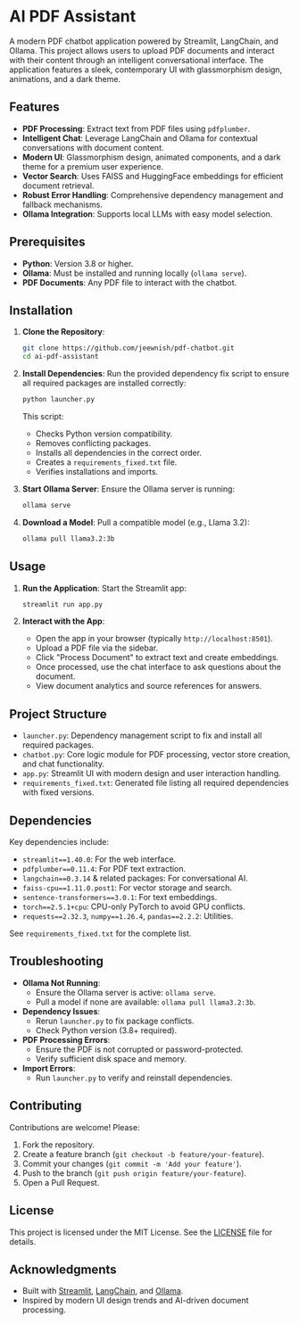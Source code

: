 # AI PDF Assistant

A modern PDF chatbot application powered by Streamlit, LangChain, and Ollama. This project allows users to upload PDF documents and interact with their content through an intelligent conversational interface. The application features a sleek, contemporary UI with glassmorphism design, animations, and a dark theme.

## Features

- **PDF Processing**: Extract text from PDF files using `pdfplumber`.
- **Intelligent Chat**: Leverage LangChain and Ollama for contextual conversations with document content.
- **Modern UI**: Glassmorphism design, animated components, and a dark theme for a premium user experience.
- **Vector Search**: Uses FAISS and HuggingFace embeddings for efficient document retrieval.
- **Robust Error Handling**: Comprehensive dependency management and fallback mechanisms.
- **Ollama Integration**: Supports local LLMs with easy model selection.

## Prerequisites

- **Python**: Version 3.8 or higher.
- **Ollama**: Must be installed and running locally (`ollama serve`).
- **PDF Documents**: Any PDF file to interact with the chatbot.

## Installation

1. **Clone the Repository**:
   ```bash
   git clone https://github.com/jeewnish/pdf-chatbot.git
   cd ai-pdf-assistant
   ```

2. **Install Dependencies**:
   Run the provided dependency fix script to ensure all required packages are installed correctly:
   ```bash
   python launcher.py
   ```

   This script:
   - Checks Python version compatibility.
   - Removes conflicting packages.
   - Installs all dependencies in the correct order.
   - Creates a `requirements_fixed.txt` file.
   - Verifies installations and imports.

3. **Start Ollama Server**:
   Ensure the Ollama server is running:
   ```bash
   ollama serve
   ```

4. **Download a Model**:
   Pull a compatible model (e.g., Llama 3.2):
   ```bash
   ollama pull llama3.2:3b
   ```

## Usage

1. **Run the Application**:
   Start the Streamlit app:
   ```bash
   streamlit run app.py
   ```

2. **Interact with the App**:
   - Open the app in your browser (typically `http://localhost:8501`).
   - Upload a PDF file via the sidebar.
   - Click "Process Document" to extract text and create embeddings.
   - Once processed, use the chat interface to ask questions about the document.
   - View document analytics and source references for answers.

## Project Structure

- `launcher.py`: Dependency management script to fix and install all required packages.
- `chatbot.py`: Core logic module for PDF processing, vector store creation, and chat functionality.
- `app.py`: Streamlit UI with modern design and user interaction handling.
- `requirements_fixed.txt`: Generated file listing all required dependencies with fixed versions.

## Dependencies

Key dependencies include:
- `streamlit==1.40.0`: For the web interface.
- `pdfplumber==0.11.4`: For PDF text extraction.
- `langchain==0.3.14` & related packages: For conversational AI.
- `faiss-cpu==1.11.0.post1`: For vector storage and search.
- `sentence-transformers==3.0.1`: For text embeddings.
- `torch==2.5.1+cpu`: CPU-only PyTorch to avoid GPU conflicts.
- `requests==2.32.3`, `numpy==1.26.4`, `pandas==2.2.2`: Utilities.

See `requirements_fixed.txt` for the complete list.

## Troubleshooting

- **Ollama Not Running**:
  - Ensure the Ollama server is active: `ollama serve`.
  - Pull a model if none are available: `ollama pull llama3.2:3b`.
- **Dependency Issues**:
  - Rerun `launcher.py` to fix package conflicts.
  - Check Python version (3.8+ required).
- **PDF Processing Errors**:
  - Ensure the PDF is not corrupted or password-protected.
  - Verify sufficient disk space and memory.
- **Import Errors**:
  - Run `launcher.py` to verify and reinstall dependencies.

## Contributing

Contributions are welcome! Please:
1. Fork the repository.
2. Create a feature branch (`git checkout -b feature/your-feature`).
3. Commit your changes (`git commit -m 'Add your feature'`).
4. Push to the branch (`git push origin feature/your-feature`).
5. Open a Pull Request.

## License

This project is licensed under the MIT License. See the [LICENSE](LICENSE) file for details.

## Acknowledgments

- Built with [Streamlit](https://streamlit.io/), [LangChain](https://langchain.com/), and [Ollama](https://ollama.ai/).
- Inspired by modern UI design trends and AI-driven document processing.
